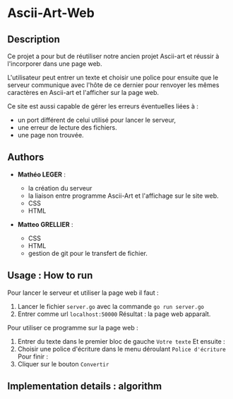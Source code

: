 # Ascii-Art-Web

## Description
Ce projet a pour but de réutiliser notre ancien projet Ascii-art et réussir à l'incorporer dans une page web. 

L'utilisateur peut entrer un texte et choisir une police pour ensuite que le serveur communique avec l'hôte de ce dernier pour renvoyer les mêmes caractères en Ascii-art et l'afficher sur la page web. 

Ce site est aussi capable de gérer les erreurs éventuelles liées à : 
- un port différent de celui utilisé pour lancer le serveur,
- une erreur de lecture des fichiers.
- une page non trouvée.

## Authors 
- **Mathéo LEGER** :  
    - la création du serveur  
    - la liaison entre programme Ascii-Art et l'affichage sur le site web.  
    - CSS  
    - HTML  

- **Matteo GRELLIER** :  
    - CSS  
    - HTML  
    - gestion de git pour le transfert de fichier.  

## Usage : How to run
Pour lancer le serveur et utiliser la page web il faut :
1. Lancer le fichier ``server.go`` avec la commande ``go run server.go``
2. Entrer comme url ``localhost:50000``
Résultat : la page web apparaît.

Pour utiliser ce programme sur la page web :

1. Entrer du texte dans le premier bloc de gauche ``Votre texte``
Et ensuite : 
2. Choisir une police d'écriture dans le menu déroulant ``Police d'écriture``
Pour finir : 
3. Cliquer sur le bouton ``Convertir``

## Implementation details : algorithm


